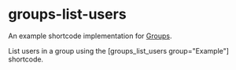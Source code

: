 # groups-list-users

An example shortcode implementation for [Groups](http://www.itthinx.com/plugins/groups/).

List users in a group using the [groups_list_users group="Example"] shortcode.
